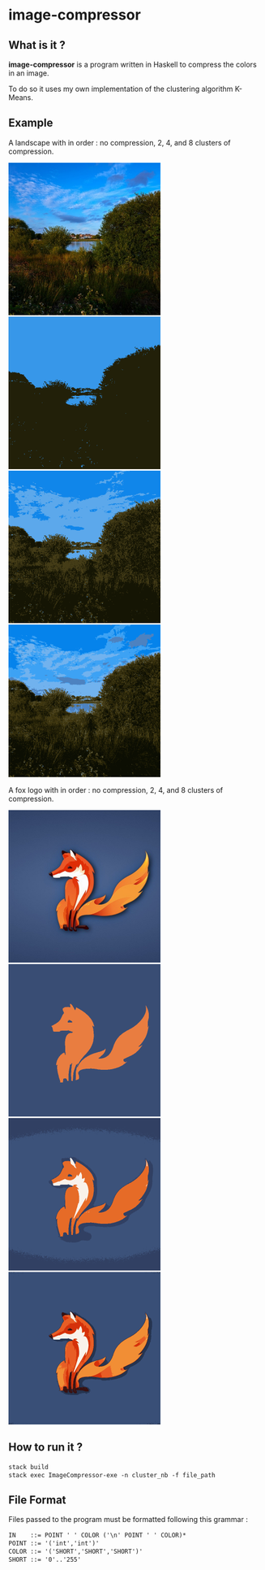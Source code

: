 # image-compressor

## What is it ?

**image-compressor** is a program written in Haskell to compress the colors in an image.

To do so it uses my own implementation of the clustering algorithm K-Means.

## Example

A landscape with in order : no compression, 2, 4, and 8 clusters of compression.
<div style="flex-direction=row">
	<img src="https://github.com/Zuldruck/image-compressor/blob/main/img/no_clustering.jpeg?raw=true" height=300 />
    <img src="https://github.com/Zuldruck/image-compressor/blob/main/img/two_clusters.png?raw=true" height=300 />
</div>
<div style="flex-direction=row">
	<img src="https://github.com/Zuldruck/image-compressor/blob/main/img/four_clusters.png?raw=true" height=300 />
    <img src="https://github.com/Zuldruck/image-compressor/blob/main/img/eight_clusters.png?raw=true" height=300 />
</div>


A fox logo with in order : no compression, 2, 4, and 8 clusters of compression.
<div style="flex-direction=row">
	<img src="https://github.com/Zuldruck/image-compressor/blob/main/img/fox.png?raw=true" height=300 />
    <img src="https://github.com/Zuldruck/image-compressor/blob/main/img/fox_2.png?raw=true" height=300 />
</div>
<div style="flex-direction=row">
	<img src="https://github.com/Zuldruck/image-compressor/blob/main/img/fox_4.png?raw=true" height=300 />
    <img src="https://github.com/Zuldruck/image-compressor/blob/main/img/fox_8.png?raw=true" height=300 />
</div>

## How to run it ?

    stack build
    stack exec ImageCompressor-exe -n cluster_nb -f file_path

## File Format

Files passed to the program must be formatted following this grammar :

    IN    ::= POINT ' ' COLOR ('\n' POINT ' ' COLOR)*
    POINT ::= '('int','int')'
    COLOR ::= '('SHORT','SHORT','SHORT')'
    SHORT ::= '0'..'255'
